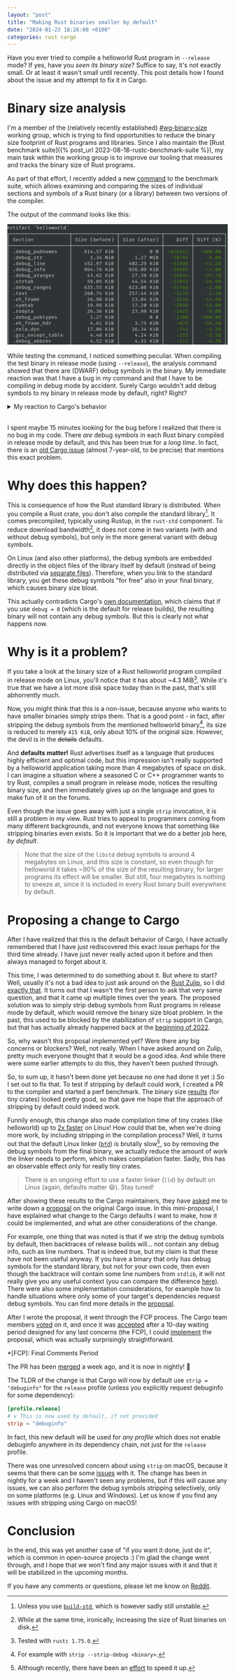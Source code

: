 ```yaml
---
layout: "post"
title: "Making Rust binaries smaller by default"
date: "2024-01-23 18:26:00 +0100"
categories: rust cargo
---
```


Have you ever tried to compile a helloworld Rust program in `--release` mode? If yes, have
you *seen its binary size*? Suffice to say, it's not exactly small. Or at least it wasn't small
until recently. This post details how I found about the issue and my attempt to fix it in Cargo.

# Binary size analysis
I'm a member of the (relatively recently established)
[#wg-binary-size](https://www.rust-lang.org/governance/teams/compiler#Binary%20size%20working%20group) working group,
which is trying to find opportunities to reduce the binary size footprint of Rust programs and libraries.
Since I also maintain the [Rust benchmark suite]({% post_url 2023-08-18-rustc-benchmark-suite %}), my main
task within the working group is to improve our tooling that measures and tracks the binary size of Rust programs.

As part of that effort, I recently added a new [command](https://github.com/rust-lang/rustc-perf/pull/1772) to
the benchmark suite, which allows examining and comparing the sizes of individual sections and symbols of a Rust
binary (or a library) between two versions of the compiler.

The output of the command looks like this:

![Output of the binary analysis command](/assets/posts/cargo-strip-release-binaries/binary-size-analysis.png)

While testing the command, I noticed something peculiar. When compiling the test binary in release mode
(using `--release`), the analysis command showed that there are (DWARF) debug symbols in the binary. My
immediate reaction was that I have a bug in my command and that I have to be compiling in debug mode by accident.
Surely Cargo wouldn't add debug symbols to my binary in release mode by default, right? Right?

<details markdown=1>
<summary>My reaction to Cargo's behavior</summary>

![Anakin/Padmé meme about Cargo and debug symbols](/assets/posts/cargo-strip-release-binaries/cargo-meme.jpeg)

</details>

<br />

I spent maybe 15 minutes looking for the bug before I realized that there is no bug in my code. There *are* debug
symbols in each Rust binary compiled in release mode by default, and this has been true for a *long time*. In fact,
there is an [old Cargo issue](https://github.com/rust-lang/cargo/issues/4122) (almost 7-year-old, to be precise) that
mentions this exact problem.

# Why does this happen?
This is consequence of how the Rust standard library is distributed. When you compile a Rust crate, you don't also
compile the standard library[^build-std]. It comes precompiled, typically using Rustup, in the `rust-std` component.
To reduce download bandwidth[^reduced-size], it does not come in two variants (with and without debug symbols), but only in the
more general variant with debug symbols.

[^build-std]: Unless you use [`build-std`](https://doc.rust-lang.org/cargo/reference/unstable.html#build-std), which is
    however sadly still unstable.

[^reduced-size]: While at the same time, ironically, increasing the size of Rust binaries on disk.

On Linux (and also other platforms), the debug symbols are embedded directly in the object files of the library itself
by default (instead of being distributed via
[separate files](https://doc.rust-lang.org/cargo/reference/profiles.html#split-debuginfo)). Therefore, when you link
to the standard library, you get these debug symbols "for free" also in your final binary, which causes binary size
bloat.

This actually contradicts Cargo's [own documentation](https://doc.rust-lang.org/cargo/reference/profiles.html#debug),
which claims that if you use `debug = 0` (which is the default for release builds), the resulting binary will not contain
any debug symbols. But this is clearly not what happens now.

# Why is it a problem?
If you take a look at the binary size of a Rust helloworld program compiled in release mode on Linux, you'll
notice that it has about ~4.3 MiB[^rustc-version]. While it's true that we have a lot more disk space
today than in the past, that's still abhorrently much.

[^rustc-version]: Tested with `rustc 1.75.0`.

Now, you might think that this is a non-issue, because anyone who wants to have smaller binaries simply strips them.
That is a good point - in fact, after stripping the debug symbols from the mentioned helloworld binary[^strip-cmd],
its size is reduced to merely `415 KiB`, only about 10% of the original size. However, the devil is in the ~~details~~
defaults.

[^strip-cmd]: For example with `strip --strip-debug <binary>`.

And **defaults matter!** Rust advertises itself as a language that produces highly efficient and optimal code, but this
impression isn't really supported by a helloworld application taking more than 4 megabytes of space on disk. I can
imagine a situation where a seasoned C or C++ programmer wants to try Rust, compiles a small program in release
mode, notices the resulting binary size, and then immediately gives up on the language and goes to make fun of
it on the forums.

Even though the issue goes away with just a single `strip` invocation, it is still a problem in my view. Rust tries to
appeal to programmers coming from many different backgrounds, and not everyone knows that something like stripping
binaries even exists. So it is important that we do a better job here, *by default*.

> Note that the size of the `libstd` debug symbols is around 4 megabytes on Linux, and this size is constant, so even
> though for helloworld it takes ~90% of the size of the resulting binary, for larger programs its effect will be smaller.
> But still, four megabytes is nothing to sneeze at, since it is included in every Rust binary built everywhere by default.

# Proposing a change to Cargo
After I have realized that this is the default behavior of Cargo, I have actually remembered that I have just
rediscovered this exact issue perhaps for the third time already. I have just never really acted upon it before and then
always managed to forget about it.

This time, I was determined to do something about it. But where to start? Well, usually it's not a bad idea to just
ask around on the [Rust Zulip](https://rust-lang.zulipchat.com/), so I did [exactly that](https://rust-lang.zulipchat.com/#narrow/stream/246057-t-cargo/topic/Setting.20.60strip.3Ddebuginfo.60.20by.20default.20when.20.60debug.3D0.60).
It turns out that I wasn't the first person to ask that very same question, and that it came up multiple times over the years.
The proposed solution was to simply strip debug symbols from Rust programs in release mode by default, which would remove
the binary size bloat problem. In the past, this used to be blocked by the stabilization of `strip` support in Cargo,
but that has actually already happened back at the
[beginning of 2022](https://github.com/rust-lang/cargo/blob/master/CHANGELOG.md#cargo-159-2022-02-24).

So, why wasn't this proposal implemented yet? Were there any big concerns or blockers? Well, not really. When I
have asked around on Zulip, pretty much everyone thought that it would be a good idea. And while there were some
earlier attempts to do this, they haven't been pushed through.

So, to sum up, it hasn't been done yet because no one had done it yet :) So I set out to fix that. To test
if stripping by default could work, I created a PR to the compiler and started a perf benchmark. The binary size
[results](https://perf.rust-lang.org/compare.html?start=e004adb5561b724ac18f5b24584648ca4e42b6ad&end=9d280f70157edca19af117734c1223f5dd0dcd52&stat=size%3Alinked_artifact&tab=compile) (for tiny crates) looked pretty good, so that gave me hope that the approach of stripping by default
could indeed work.

Funnily enough, this change also made compilation time of tiny crates (like helloworld) up to
[2x faster](https://perf.rust-lang.org/compare.html?start=e004adb5561b724ac18f5b24584648ca4e42b6ad&end=9d280f70157edca19af117734c1223f5dd0dcd52&stat=instructions%3Au&tab=compile)
on Linux! How could that be, when we're doing more work, by including stripping in the compilation process? Well,
it turns out that the default Linux linker ([`bfd`](https://ftp.gnu.org/old-gnu/Manuals/ld-2.9.1/html_chapter/ld_5.html))
is brutally slow[^bfd-speedup], so by removing the debug symbols from the final binary, we actually reduce the amount
of work the linker needs to perform, which makes compilation faster. Sadly, this has an observable effect only for really
tiny crates.

> There is an ongoing effort to use a faster linker (`lld`) by default on Linux (again, defaults matter :smile:). Stay tuned! 

[^bfd-speedup]: Although recently, there have been an [effort](https://www.youtube.com/watch?v=h5pXt_YCwkU) to speed it up.

After showing these results to the Cargo maintainers, they have [asked](https://rust-lang.zulipchat.com/#narrow/stream/246057-t-cargo/topic/Setting.20.60strip.3Ddebuginfo.60.20by.20default.20when.20.60debug.3D0.60/near/408965413)
me to write down a [proposal](https://github.com/rust-lang/cargo/issues/4122#issuecomment-1868318860)
on the original Cargo issue. In this mini-proposal, I have explained what change to the Cargo defaults I want to make,
how it could be implemented, and what are other considerations of the change.

For example, one thing that was noted is that if we strip the debug symbols by default, then backtraces of release builds
will… not contain any debug info, such as line numbers. That is indeed true, but my claim is that these have not been useful
anyway. If you have a binary that only has debug symbols for the standard library, but not for your own code, then even
though the backtrace will contain some line numbers from `stdlib`, it will not really give you any useful context (you
can compare the difference [here](https://gist.github.com/Kobzol/27ad8fa8aae1ccb7642925ab99ca8897)).
There were also some implementation considerations, for example how to handle situations where only some of your target's
dependencies request debug symbols. You can find more details in the
[proposal](https://github.com/rust-lang/cargo/issues/4122#issuecomment-1868318860).

After I wrote the proposal, it went through the FCP process. The Cargo team members [voted](https://github.com/rust-lang/cargo/issues/4122#issuecomment-1868371491)
on it, and once it was [accepted](https://github.com/rust-lang/cargo/issues/4122#issuecomment-1891039373) after a
10-day waiting period designed for any last concerns (the FCP), I could [implement](https://github.com/rust-lang/cargo/pull/13257)
the proposal, which was actually surprisingly straightforward.

*[FCP]: Final Comments Period

The PR has been [merged](https://github.com/rust-lang/cargo/pull/13257#issuecomment-1892589315)
a week ago, and it is now in nightly! :tada:

The TLDR of the change is that Cargo will now by default use `strip = "debuginfo"` for the `release` profile
(unless you explicitly request debuginfo for some dependency):
```toml
[profile.release]
# v This is now used by default, if not provided
strip = "debuginfo"
```

In fact, this new default will be used for *any profile* which does not enable debuginfo anywhere in its dependency
chain, not just for the `release` profile.

There was one unresolved concern about using `strip` on macOS, because it seems that there can be some
[issues](https://github.com/rust-lang/cargo/issues/11641) with it. The change has been in nightly for a week and
I haven't seen any problems, but if this will cause any issues, we can also perform the debug symbols stripping selectively,
only on some platforms (e.g. Linux and Windows). Let us know if you find any issues with stripping using Cargo on macOS!

# Conclusion
In the end, this was yet another case of "if you want it done, just do it", which is common in open-source projects :)
I'm glad the change went through, and I hope that we won't find any major issues with it and that it will be stabilized
in the upcoming months.

If you have any comments or questions, please let me know on [Reddit](https://www.reddit.com/r/rust/comments/19dwxel/making_rust_binaries_smaller_by_default/).
